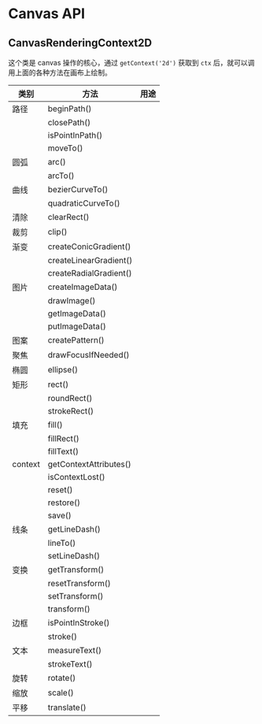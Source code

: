 # Canvas API

## CanvasRenderingContext2D

这个类是 canvas 操作的核心，通过 `getContext('2d')` 获取到 `ctx` 后，就可以调用上面的各种方法在画布上绘制。

| 类别    | 方法                   | 用途 |
| ------- | ---------------------- | ---- |
| 路径    | beginPath()            |      |
|         | closePath()            |      |
|         | isPointInPath()        |      |
|         | moveTo()               |      |
| 圆弧    | arc()                  |      |
|         | arcTo()                |      |
| 曲线    | bezierCurveTo()        |      |
|         | quadraticCurveTo()     |      |
| 清除    | clearRect()            |      |
| 裁剪    | clip()                 |      |
| 渐变    | createConicGradient()  |      |
|         | createLinearGradient() |      |
|         | createRadialGradient() |      |
| 图片    | createImageData()      |      |
|         | drawImage()            |      |
|         | getImageData()         |      |
|         | putImageData()         |      |
| 图案    | createPattern()        |      |
| 聚焦    | drawFocusIfNeeded()    |      |
| 椭圆    | ellipse()              |      |
| 矩形    | rect()                 |      |
|         | roundRect()            |      |
|         | strokeRect()           |      |
| 填充    | fill()                 |      |
|         | fillRect()             |      |
|         | fillText()             |      |
| context | getContextAttributes() |      |
|         | isContextLost()        |      |
|         | reset()                |      |
|         | restore()              |      |
|         | save()                 |      |
| 线条    | getLineDash()          |      |
|         | lineTo()               |      |
|         | setLineDash()          |      |
| 变换    | getTransform()         |      |
|         | resetTransform()       |      |
|         | setTransform()         |      |
|         | transform()            |      |
| 边框    | isPointInStroke()      |      |
|         | stroke()               |      |
| 文本    | measureText()          |      |
|         | strokeText()           |      |
| 旋转    | rotate()               |      |
| 缩放    | scale()                |      |
| 平移    | translate()            |      |
